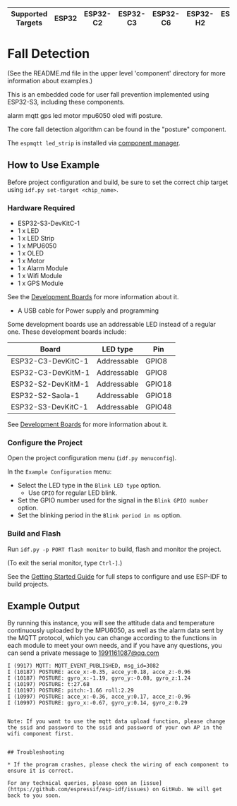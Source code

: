 | Supported Targets | ESP32 | ESP32-C2 | ESP32-C3 | ESP32-C6 | ESP32-H2 | ESP32-S2 | ESP32-S3 |
| ----------------- | ----- | -------- | -------- | -------- | -------- | -------- | -------- |

# Fall Detection

(See the README.md file in the upper level 'component' directory for more information about examples.)

This is an embedded code for user fall prevention implemented using ESP32-S3, including these components.

alarm mqtt gps led motor mpu6050 oled wifi posture.

The core fall detection algorithm can be found in the "posture" component.


The `espmqtt led_strip` is installed via [component manager](main/idf_component.yml).

## How to Use Example

Before project configuration and build, be sure to set the correct chip target using `idf.py set-target <chip_name>`.

### Hardware Required

* ESP32-S3-DevKitC-1
* 1 x LED
* 1 x LED Strip
* 1 x MPU6050
* 1 x OLED
* 1 x Motor
* 1 x Alarm Module
* 1 x Wifi Module
* 1 x GPS Module

See the [Development Boards](https://www.espressif.com/en/products/devkits) for more information about it.
* A USB cable for Power supply and programming

Some development boards use an addressable LED instead of a regular one. These development boards include:

| Board                | LED type             | Pin                  |
| -------------------- | -------------------- | -------------------- |
| ESP32-C3-DevKitC-1   | Addressable          | GPIO8                |
| ESP32-C3-DevKitM-1   | Addressable          | GPIO8                |
| ESP32-S2-DevKitM-1   | Addressable          | GPIO18               |
| ESP32-S2-Saola-1     | Addressable          | GPIO18               |
| ESP32-S3-DevKitC-1   | Addressable          | GPIO48               |

See [Development Boards](https://www.espressif.com/en/products/devkits) for more information about it.

### Configure the Project

Open the project configuration menu (`idf.py menuconfig`).

In the `Example Configuration` menu:

* Select the LED type in the `Blink LED type` option.
  * Use `GPIO` for regular LED blink.
* Set the GPIO number used for the signal in the `Blink GPIO number` option.
* Set the blinking period in the `Blink period in ms` option.

### Build and Flash

Run `idf.py -p PORT flash monitor` to build, flash and monitor the project.

(To exit the serial monitor, type ``Ctrl-]``.)

See the [Getting Started Guide](https://docs.espressif.com/projects/esp-idf/en/latest/get-started/index.html) for full steps to configure and use ESP-IDF to build projects.

## Example Output

By running this instance, you will see the attitude data and temperature continuously uploaded by the MPU6050, as well as the alarm data sent by the MQTT protocol, which you can change according to the functions in each module to meet your own needs, and if you have any questions, you can send a private message to 1991161087@qq.com

```text
I (9917) MQTT: MQTT_EVENT_PUBLISHED, msg_id=3082
I (10187) POSTURE: acce_x:-0.35, acce_y:0.18, acce_z:-0.96
I (10187) POSTURE: gyro_x:-1.19, gyro_y:-0.08, gyro_z:1.24
I (10197) POSTURE: t:27.68 
I (10197) POSTURE: pitch:-1.66 roll:2.29 
I (10997) POSTURE: acce_x:-0.36, acce_y:0.17, acce_z:-0.96
I (10997) POSTURE: gyro_x:-0.67, gyro_y:0.14, gyro_z:0.29


Note: If you want to use the mqtt data upload function, please change the ssid and password to the ssid and password of your own AP in the wifi component first.


## Troubleshooting

* If the program crashes, please check the wiring of each component to ensure it is correct.

For any technical queries, please open an [issue](https://github.com/espressif/esp-idf/issues) on GitHub. We will get back to you soon.
